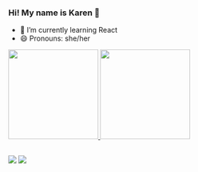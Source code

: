 ### Hi! My name is Karen 👋

- 🌱 I’m currently learning React
- 😄 Pronouns: she/her

<div>
  <a href="https://github.com/karencinca">
  <img height="180em" src="https://github-readme-stats.vercel.app/api?username=karencinca&show_icons=true&theme=bear"/>
  <img height="180em" src="https://github-readme-stats.vercel.app/api/top-langs/?username=karencinca&theme=bear"/>
</div>

  ##

<div>
  <a href="https://www.linkedin.com/in/karen-cinca-301807269/" target="_blank"><img src="https://img.shields.io/badge/LinkedIn-0077B5?style=for-the-badge&logo=linkedin&logoColor=white" target="_blank"></a>
  <a href="https://www.instagram.com/karencinca/" target="_blank"><img src="https://img.shields.io/badge/Instagram-E4405F?style=for-the-badge&logo=instagram&logoColor=white" target="_blank"></a>
</div>


